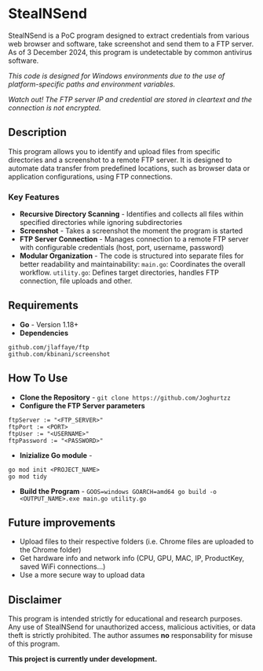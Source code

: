 # StealNSend
StealNSend is a PoC program designed to extract credentials from various web browser and software, take screenshot and send them to a FTP server. As of 3 December 2024, this program is undetectable by common antivirus software.

*This code is designed for Windows environments due to the use of platform-specific paths and environment variables.*

*Watch out! The FTP server IP and credential are stored in cleartext and the connection is not encrypted.*

## Description
This program allows you to identify and upload files from specific directories and a screenshot to a remote FTP server. It is designed to automate data transfer from predefined locations, such as browser data or application configurations, using FTP connections.

### Key Features
- **Recursive Directory Scanning** - Identifies and collects all files within specified directories while ignoring subdirectories
- **Screenshot** - Takes a screenshot the moment the program is started
- **FTP Server Connection** - Manages connection to a remote FTP server with configurable credentials (host, port, username, password)
- **Modular Organization** - The code is structured into separate files for better readability and maintainability: `main.go`: Coordinates the overall workflow. `utility.go`: Defines target directories, handles FTP connection, file uploads and other.

## Requirements
- **Go** - Version 1.18+
- **Dependencies**
```
github.com/jlaffaye/ftp
github.com/kbinani/screenshot
```

## How To Use
- **Clone the Repository** - `git clone https://github.com/Joghurtzz`
- **Configure the FTP Server parameters**
```
ftpServer := "<FTP_SERVER>"
ftpPort := <PORT>
ftpUser := "<USERNAME>"
ftpPassword := "<PASSWORD>"
```
- **Inizialize Go module** -
```
go mod init <PROJECT_NAME>
go mod tidy
```
- **Build the Program** - `GOOS=windows GOARCH=amd64 go build -o <OUTPUT_NAME>.exe main.go utility.go`

## Future improvements
- Upload files to their respective folders (i.e. Chrome files are uploaded to the Chrome folder)
- Get hardware info and network info (CPU, GPU, MAC, IP, ProductKey, saved WiFi connections...)
- Use a more secure way to upload data

## Disclaimer
This program is intended strictly for educational and research purposes. Any use of StealNSend for unauthorized access, malicious activities, or data theft is strictly prohibited. The author assumes **no** responsability for misuse of this program.

**This project is currently under development.**
